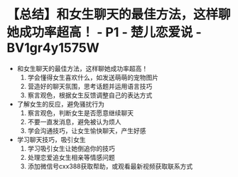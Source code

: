 # 【总结】和女生聊天的最佳方法，这样聊她成功率超高！ - P1 - 楚儿恋爱说 - BV1gr4y1575W

-   和女生聊天的最佳方法，这样聊她成功率超高！
    1.  学会懂得女生喜欢什么，如发送萌萌的宠物图片
    2.  营造好的聊天氛围，思考话题并运用语言技巧
    3.  察言观色，根据女生反馈调整自己的表达方式
-   了解女生的反应，避免骚扰行为
    1.  察言观色，判断女生是否愿意继续聊天
    2.  不要一直发消息，避免被认为烦人
    3.  学会沟通技巧，让女生愉快聊天，产生好感
-   学习聊天技巧，吸引女生
    1.  学习吸引女生让她倒追你的技巧
    2.  处理恋爱追女生相亲等情感问题
    3.  添加微信号cxx388获取帮助，或观看最新视频获取联系方式